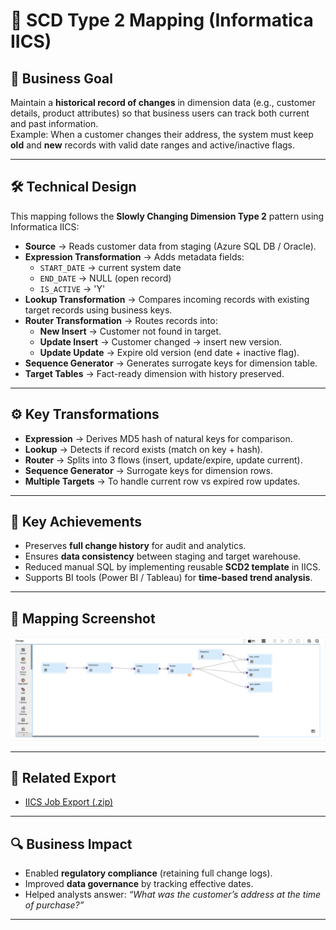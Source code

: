 # 📌 SCD Type 2 Mapping (Informatica IICS)

## 🎯 Business Goal
Maintain a **historical record of changes** in dimension data (e.g., customer details, product attributes) so that business users can track both current and past information.  
Example: When a customer changes their address, the system must keep **old** and **new** records with valid date ranges and active/inactive flags.

---

## 🛠️ Technical Design
This mapping follows the **Slowly Changing Dimension Type 2** pattern using Informatica IICS:

- **Source** → Reads customer data from staging (Azure SQL DB / Oracle).
- **Expression Transformation** → Adds metadata fields:
  - `START_DATE` → current system date
  - `END_DATE` → NULL (open record)
  - `IS_ACTIVE` → 'Y'
- **Lookup Transformation** → Compares incoming records with existing target records using business keys.
- **Router Transformation** → Routes records into:
  - **New Insert** → Customer not found in target.
  - **Update Insert** → Customer changed → insert new version.
  - **Update Update** → Expire old version (end date + inactive flag).
- **Sequence Generator** → Generates surrogate keys for dimension table.
- **Target Tables** → Fact-ready dimension with history preserved.

---

## ⚙️ Key Transformations
- **Expression** → Derives MD5 hash of natural keys for comparison.  
- **Lookup** → Detects if record exists (match on key + hash).  
- **Router** → Splits into 3 flows (insert, update/expire, update current).  
- **Sequence Generator** → Surrogate keys for dimension rows.  
- **Multiple Targets** → To handle current row vs expired row updates.

---

## 🚀 Key Achievements
- Preserves **full change history** for audit and analytics.  
- Ensures **data consistency** between staging and target warehouse.  
- Reduced manual SQL by implementing reusable **SCD2 template** in IICS.  
- Supports BI tools (Power BI / Tableau) for **time-based trend analysis**.  

---

## 📸 Mapping Screenshot
![SCD Type 2 Mapping](../mapping_screenshots/scd_type2.png)

---

## 📂 Related Export
- [IICS Job Export (.zip)](../jobs_exports/mct_m_SCD_Type2_Date_MD5-1759765666795.zip)

---

## 🔍 Business Impact
- Enabled **regulatory compliance** (retaining full change logs).  
- Improved **data governance** by tracking effective dates.  
- Helped analysts answer: *“What was the customer’s address at the time of purchase?”*  

---
